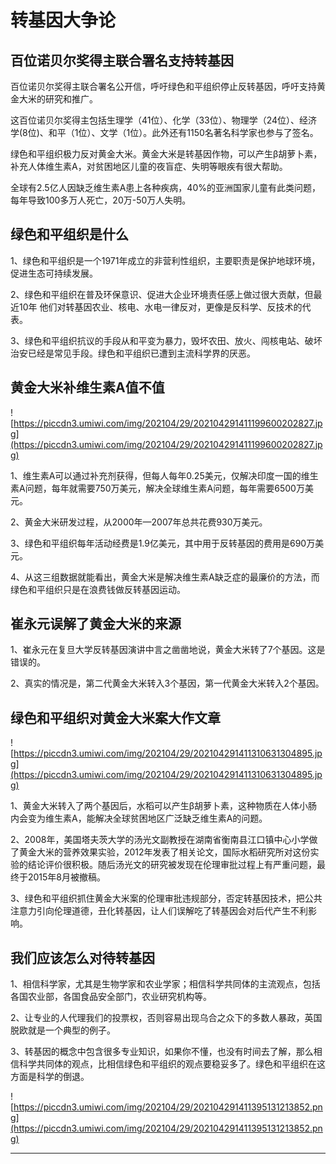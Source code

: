 # 转基因大争论

## 百位诺贝尔奖得主联合署名支持转基因

百位诺贝尔奖得主联合署名公开信，呼吁绿色和平组织停止反转基因，呼吁支持黄金大米的研究和推广。

这百位诺贝尔奖得主包括生理学（41位）、化学（33位）、物理学（24位）、经济学(8位)、和平（1位）、文学（1位）。此外还有1150名著名科学家也参与了签名。

绿色和平组织极力反对黄金大米。黄金大米是转基因作物，可以产生β胡萝卜素，补充人体维生素A，对贫困地区儿童的夜盲症、失明等眼疾有很大帮助。

全球有2.5亿人因缺乏维生素A患上各种疾病，40%的亚洲国家儿童有此类问题，每年导致100多万人死亡，20万-50万人失明。

## 绿色和平组织是什么

1、绿色和平组织是一个1971年成立的非营利性组织，主要职责是保护地球环境，促进生态可持续发展。

2、绿色和平组织在普及环保意识、促进大企业环境责任感上做过很大贡献，但最近10年 他们对转基因农业、核电、水电一律反对，更像是反科学、反技术的代表。

3、绿色和平组织抗议的手段从和平变为暴力，毁坏农田、放火、闯核电站、破坏治安已经是常见手段。绿色和平组织已遭到主流科学界的厌恶。

## 黄金大米补维生素A值不值

![https://piccdn3.umiwi.com/img/202104/29/202104291411199600202827.jpg](https://piccdn3.umiwi.com/img/202104/29/202104291411199600202827.jpg)

1、维生素A可以通过补充剂获得，但每人每年0.25美元，仅解决印度一国的维生素A问题，每年就需要750万美元，解决全球维生素A问题，每年需要6500万美元。

2、黄金大米研发过程，从2000年—2007年总共花费930万美元。

3、绿色和平组织每年活动经费是1.9亿美元，其中用于反转基因的费用是690万美元。

4、从这三组数据就能看出，黄金大米是解决维生素A缺乏症的最廉价的方法，而绿色和平组织只是在浪费钱做反转基因运动。

## 崔永元误解了黄金大米的来源

1、崔永元在复旦大学反转基因演讲中言之凿凿地说，黄金大米转了7个基因。这是错误的。

2、真实的情况是，第二代黄金大米转入3个基因，第一代黄金大米转入2个基因。

## 绿色和平组织对黄金大米案大作文章

![https://piccdn3.umiwi.com/img/202104/29/202104291411310631304895.jpg](https://piccdn3.umiwi.com/img/202104/29/202104291411310631304895.jpg)

1、黄金大米转入了两个基因后，水稻可以产生β胡萝卜素，这种物质在人体小肠内会变为维生素A，能解决全球贫困地区广泛缺乏维生素A的问题。

2、2008年，美国塔夫茨大学的汤光文副教授在湖南省衡南县江口镇中心小学做了黄金大米的营养效果实验，2012年发表了相关论文，国际水稻研究所对这份实验的结论评价很积极。随后汤光文的研究被发现在伦理审批过程上有严重问题，最终于2015年8月被撤稿。

3、绿色和平组织抓住黄金大米案的伦理审批违规部分，否定转基因技术，把公共注意力引向伦理道德，丑化转基因，让人们误解吃了转基因会对后代产生不利影响。

## 我们应该怎么对待转基因

1、相信科学家，尤其是生物学家和农业学家；相信科学共同体的主流观点，包括各国农业部，各国食品安全部门，农业研究机构等。

2、让专业的人代理我们的投票权，否则容易出现乌合之众下的多数人暴政，英国脱欧就是一个典型的例子。

3、转基因的概念中包含很多专业知识，如果你不懂，也没有时间去了解，那么相信科学共同体的观点，比相信绿色和平组织的观点要稳妥多了。绿色和平组织在这方面是科学的倒退。

![https://piccdn3.umiwi.com/img/202104/29/202104291411395131213852.png](https://piccdn3.umiwi.com/img/202104/29/202104291411395131213852.png)

---
